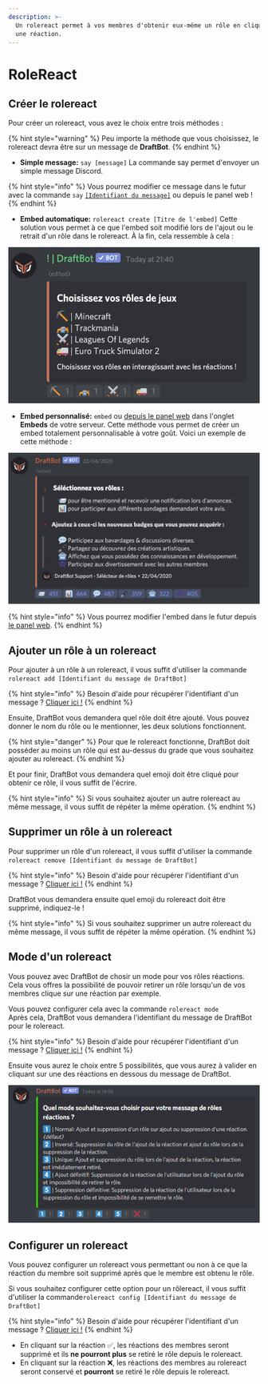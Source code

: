 ```yaml
---
description: >-
  Un rolereact permet à vos membres d'obtenir eux-même un rôle en cliquant sur
  une réaction.
---
```


# RoleReact

## Créer le rolereact <a id="create"></a>

Pour créer un rolereact, vous avez le choix entre trois méthodes :

{% hint style="warning" %}
Peu importe la méthode que vous choisissez, le rolereact devra être sur un message de **DraftBot**.
{% endhint %}

* **Simple message:** `say [message]`  La commande say permet d'envoyer un simple message Discord.

{% hint style="info" %}
Vous pourrez modifier ce message dans le futur avec la commande `say` [`[Identifiant du message]`](../autres/recuperer-un-identifiant.md#message) ou depuis le panel web !
{% endhint %}

* **Embed automatique:** `rolereact create [Titre de l'embed]`  Cette solution vous permet à ce que l'embed soit modifié lors de l'ajout ou le retrait d'un rôle dans le rolereact. À la fin, cela ressemble à cela : 

![R&#xE9;sultat d&apos;un rolereact utilisant un embed automatique](../.gitbook/assets/image%20%2810%29.png)

* **Embed personnalisé:** `embed` ou [depuis le panel web](https://www.draftbot.fr/dashboard) dans l'onglet **Embeds** de votre serveur. Cette méthode vous permet de créer un embed totalement personnalisable à votre goût.  Voici un exemple de cette méthode :  

![R&#xE9;sultat d&apos;un rolereact utilisant un embed personalis&#xE9;](../.gitbook/assets/image%20%289%29.png)

{% hint style="info" %}
Vous pourrez modifier l'embed dans le futur depuis [le panel web](https://draftbot.fr).
{% endhint %}

## Ajouter un rôle à un rolereact <a id="add"></a>

Pour ajouter à un rôle à un rolereact, il vous suffit d'utiliser la commande `rolereact add [Identifiant du message de DraftBot]`

{% hint style="info" %}
Besoin d'aide pour récupérer l'identifiant d'un message ? [Cliquer ici !](../autres/recuperer-un-identifiant.md#message)
{% endhint %}

Ensuite, DraftBot vous demandera quel rôle doit être ajouté. Vous pouvez donner le nom du rôle ou le mentionner, les deux solutions fonctionnent.

{% hint style="danger" %}
Pour que le rolereact fonctionne, DraftBot doit posséder au moins un rôle qui est au-dessus du grade que vous souhaitez ajouter au rolereact.
{% endhint %}

Et pour finir, DraftBot vous demandera quel emoji doit être cliqué pour obtenir ce rôle, il vous suffit de l'écrire.

{% hint style="info" %}
Si vous souhaitez ajouter un autre rolereact au même message, il vous suffit de répéter la même opération.
{% endhint %}

## Supprimer un rôle à un rolereact <a id="delete"></a>

Pour supprimer un rôle d'un rolereact, il vous suffit d'utiliser la commande `rolereact remove [Identifiant du message de DraftBot]`

{% hint style="info" %}
Besoin d'aide pour récupérer l'identifiant d'un message ? [Cliquer ici !](../autres/recuperer-un-identifiant.md#message)
{% endhint %}

DraftBot vous demandera ensuite quel emoji du rolereact doit être supprimé, indiquez-le !

{% hint style="info" %}
Si vous souhaitez supprimer un autre rolereact du même message, il vous suffit de répéter la même opération.
{% endhint %}

## Mode d'un rolereact

Vous pouvez avec DraftBot de chosir un mode pour vos rôles réactions.   
Cela vous offres la possibilité de pouvoir retirer un rôle lorsqu'un de vos membres clique sur une réaction par exemple.  
  
Vous pouvez configurer cela avec la commande `rolereact mode`  
Après cela, DraftBot vous demandera l'identifiant du message de DraftBot pour le rolereact.

{% hint style="info" %}
Besoin d'aide pour récupérer l'identifiant d'un message ? [Cliquer ici !](../autres/recuperer-un-identifiant.md#message)
{% endhint %}

Ensuite vous aurez le choix entre 5 possibilités, que vous aurez à valider en cliquant sur une des réactions en dessous du message de DraftBot.

![Message obtenu apr&#xE8;s avoir effectu&#xE9; la commande rolereact mode](../.gitbook/assets/image%20%2832%29.png)

## Configurer un rolereact <a id="config"></a>

Vous pouvez configurer un rolereact vous permettant ou non à ce que la réaction du membre soit supprimé après que le membre est obtenu le rôle.   
  
Si vous souhaitez configurer cette option pour un rôlereact, il vous suffit d'utiliser la commande`rolereact config [Identifiant du message de DraftBot]`

{% hint style="info" %}
Besoin d'aide pour récupérer l'identifiant d'un message ? [Cliquer ici !](../autres/recuperer-un-identifiant.md#message)
{% endhint %}

* En cliquant sur la réaction ✅, les réactions des membres seront supprimé et ils **ne pourront plus** se retiré le rôle depuis le rolereact.
* En cliquant sur la réaction ❌, les réactions des membres au rolereact seront conservé et **pourront** se retiré le rôle depuis le rolereact.

